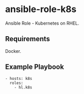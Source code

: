 ansible-role-k8s
====================

Ansible Role - Kubernetes on RHEL.

## Requirements

Docker.

## Example Playbook

    - hosts: k8s
      roles:
        - hl.k8s
